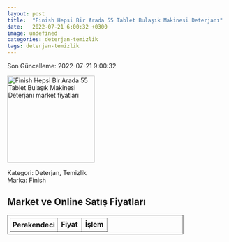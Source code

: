 ```yaml
---
layout: post
title:  "Finish Hepsi Bir Arada 55 Tablet Bulaşık Makinesi Deterjanı"
date:   2022-07-21 6:00:32 +0300
image: undefined
categories: deterjan-temizlik
tags: deterjan-temizlik
---
```


Son Güncelleme: 2022-07-21 9:00:32

<img src="undefined" width="200" alt="Finish Hepsi Bir Arada 55 Tablet Bulaşık Makinesi Deterjanı market fiyatları" />

Kategori: Deterjan, Temizlik
<br />
Marka: Finish

<h2>Market ve Online Satış Fiyatları</h2>

<table border="1" style="padding: 5px;width:80%;">
  <tr>
    <td style="padding: 5px;"><strong>Perakendeci</strong></td>
    <td><strong>Fiyat</strong></td>
    <td><strong>İşlem</strong></td>
  </tr>
  
</table>
